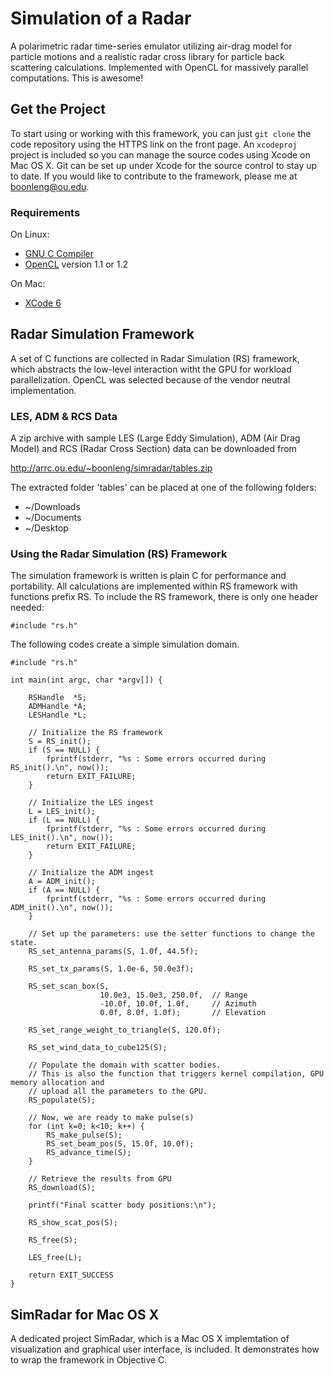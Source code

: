 Simulation of a Radar
=====================

A polarimetric radar time-series emulator utilizing air-drag model for particle motions and a realistic radar cross library for particle back scattering calculations. Implemented with OpenCL for massively parallel computations. This is awesome!


## Get the Project ##

To start using or working with this framework, you can just `git clone` the code repository using the HTTPS link on the front page. An `xcodeproj` project is included so you can manage the source codes using Xcode on Mac OS X. Git can be set up under Xcode for the source control to stay up to date. If you would like to contribute to the framework, please me at <boonleng@ou.edu>.

### Requirements ###

On Linux:

* [GNU C Compiler](http://gcc.gnu.org)
* [OpenCL] version 1.1 or 1.2

On Mac:
* [XCode 6]

[OpenCL]: https://www.khronos.org/opencl
[XCode 6]: https://developer.apple.com/xcode

## Radar Simulation Framework ##

A set of C functions are collected in Radar Simulation (RS) framework, which abstracts the low-level interaction witht the GPU for workload parallelization. OpenCL was selected because of the vendor neutral implementation.

### LES, ADM & RCS Data ###

A zip archive with sample LES (Large Eddy Simulation), ADM (Air Drag Model) and RCS (Radar Cross Section) data can be downloaded from

http://arrc.ou.edu/~boonleng/simradar/tables.zip

The extracted folder 'tables' can be placed at one of the following folders:

- ~/Downloads
- ~/Documents
- ~/Desktop


### Using the Radar Simulation (RS) Framework ###

The simulation framework is written is plain C for performance and portability. All calculations are implemented within RS framework with functions prefix RS. To include the RS framework, there is only one header needed:

    #include "rs.h"

The following codes create a simple simulation domain.

    #include "rs.h"

    int main(int argc, char *argv[]) {

        RSHandle  *S;
        ADMHandle *A;
        LESHandle *L;

        // Initialize the RS framework
        S = RS_init();
        if (S == NULL) {
            fprintf(stderr, "%s : Some errors occurred during RS_init().\n", now());
            return EXIT_FAILURE;
        }

        // Initialize the LES ingest
        L = LES_init();
        if (L == NULL) {
            fprintf(stderr, "%s : Some errors occurred during LES_init().\n", now());
            return EXIT_FAILURE;
        }

        // Initialize the ADM ingest
        A = ADM_init();
        if (A == NULL) {
            fprintf(stderr, "%s : Some errors occurred during ADM_init().\n", now());
        }

        // Set up the parameters: use the setter functions to change the state.
        RS_set_antenna_params(S, 1.0f, 44.5f);

        RS_set_tx_params(S, 1.0e-6, 50.0e3f);

        RS_set_scan_box(S,
                        10.0e3, 15.0e3, 250.0f,  // Range
                        -10.0f, 10.0f, 1.0f,     // Azimuth
                        0.0f, 8.0f, 1.0f);       // Elevation

        RS_set_range_weight_to_triangle(S, 120.0f);

        RS_set_wind_data_to_cube125(S);

        // Populate the domain with scatter bodies.
        // This is also the function that triggers kernel compilation, GPU memory allocation and
        // upload all the parameters to the GPU.
        RS_populate(S);

        // Now, we are ready to make pulse(s)
        for (int k=0; k<10; k++) {
            RS_make_pulse(S);
            RS_set_beam_pos(S, 15.0f, 10.0f);
            RS_advance_time(S);
        }

        // Retrieve the results from GPU
        RS_download(S);

        printf("Final scatter body positions:\n");

        RS_show_scat_pos(S);

        RS_free(S);

        LES_free(L);

        return EXIT_SUCCESS
    }


## SimRadar for Mac OS X ##

A dedicated project SimRadar, which is a Mac OS X implemtation of visualization and graphical user interface, is included. It demonstrates how to wrap the framework in Objective C.
